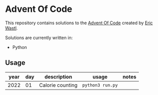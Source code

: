 # Advent Of Code

This repository contains solutions to the [Advent Of Code](https://adventofcode.com/) created by [Eric Wastl](http://was.tl/).

Solutions are currently written in:

- Python

## Usage

| **year** | **day** | **description**  | **usage**        | **notes** |
| -------- | ------- | ---------------- | ---------------- | --------- |
| 2022     | 01      | Calorie counting | `python3 run.py` |           |
